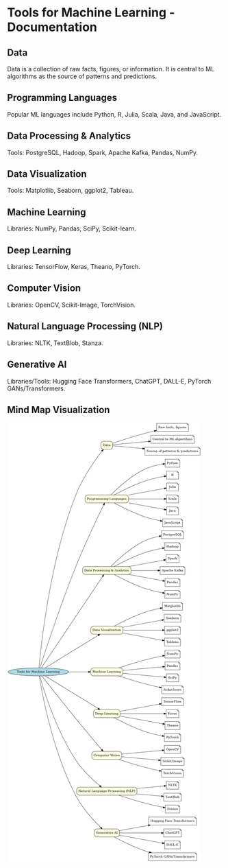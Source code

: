 # Tools for Machine Learning - Documentation

## Data
Data is a collection of raw facts, figures, or information. It is central to ML algorithms as the source of patterns and predictions.

## Programming Languages
Popular ML languages include Python, R, Julia, Scala, Java, and JavaScript.

## Data Processing & Analytics
Tools: PostgreSQL, Hadoop, Spark, Apache Kafka, Pandas, NumPy.

## Data Visualization
Tools: Matplotlib, Seaborn, ggplot2, Tableau.

## Machine Learning
Libraries: NumPy, Pandas, SciPy, Scikit-learn.

## Deep Learning
Libraries: TensorFlow, Keras, Theano, PyTorch.

## Computer Vision
Libraries: OpenCV, Scikit-Image, TorchVision.

## Natural Language Processing (NLP)
Libraries: NLTK, TextBlob, Stanza.

## Generative AI
Libraries/Tools: Hugging Face Transformers, ChatGPT, DALL-E, PyTorch GANs/Transformers.

## Mind Map Visualization
![Mind Map](./Img/MachineLearningTools.png)
